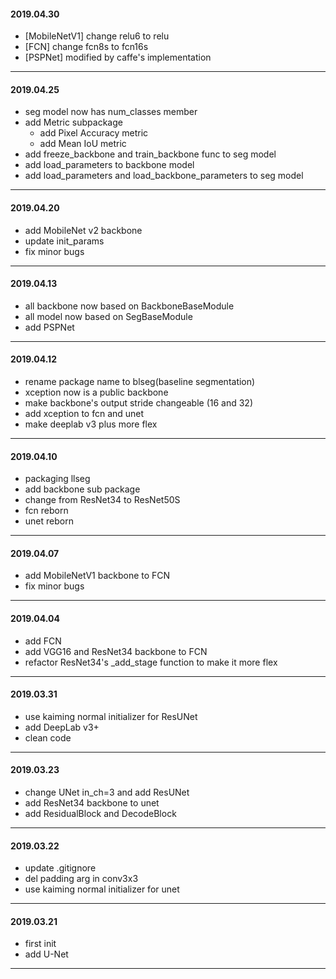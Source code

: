 #### 2019.04.30

* [MobileNetV1] change relu6 to relu
* [FCN] change fcn8s to fcn16s
* [PSPNet] modified by caffe's implementation

---

#### 2019.04.25

* seg model now has num_classes member
* add Metric subpackage 
  * add Pixel Accuracy metric
  * add Mean IoU metric
* add freeze_backbone and train_backbone func to seg model
* add load_parameters to backbone model
* add load_parameters and load_backbone_parameters to seg model

---

#### 2019.04.20

* add MobileNet v2 backbone
* update init_params
* fix minor bugs

---

#### 2019.04.13

* all backbone now based on BackboneBaseModule
* all model now based on SegBaseModule
* add PSPNet

---
 
#### 2019.04.12

* rename package name to blseg(baseline segmentation)
* xception now is a public backbone
* make backbone's output stride changeable (16 and 32)
* add xception to fcn and unet
* make deeplab v3 plus more flex

---

#### 2019.04.10

* packaging llseg
* add backbone sub package
* change from ResNet34 to ResNet50S
* fcn reborn
* unet reborn

---

#### 2019.04.07

* add MobileNetV1 backbone to FCN
* fix minor bugs

---

#### 2019.04.04

* add FCN
* add VGG16 and ResNet34 backbone to FCN
* refactor ResNet34's _add_stage function to make it more flex

---

#### 2019.03.31

* use kaiming normal initializer for ResUNet
* add DeepLab v3+
* clean code

---

#### 2019.03.23

* change UNet in_ch=3 and add ResUNet
* add ResNet34 backbone to unet
* add ResidualBlock and DecodeBlock

---

#### 2019.03.22

* update .gitignore
* del padding arg in conv3x3
* use kaiming normal initializer for unet

---

#### 2019.03.21

* first init
* add U-Net

---